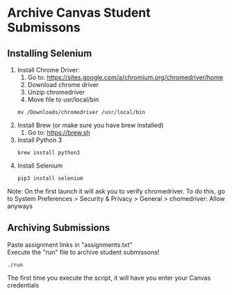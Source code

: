 # Archive Canvas Student Submissons

## Installing Selenium
1. Install Chrome Driver:
	1. Go to: https://sites.google.com/a/chromium.org/chromedriver/home
	2. Download chrome driver
	3. Unzip chromedriver
	4. Move file to usr/local/bin 
    ```
    mv /Downloads/chromedriver /usr/local/bin
    ```
2. Install Brew (or make sure you have brew installed)
	1. Go to: https://brew.sh
3. Install Python 3 
	```
	brew install python3
	```
4. Install Selenium
	```
	pip3 install selenium
	```

Note: On the first launch it will ask you to verify chromedriver. To do this, go to System Preferences > Security & Privacy > General > chomedriver: Allow anyways

## Archiving Submissions
Paste assignment links in "assignments.txt"<br/>
Execute the "run" file to archive student submissons!

	./run 
The first time you execute the script, it will have you enter your Canvas credentials
